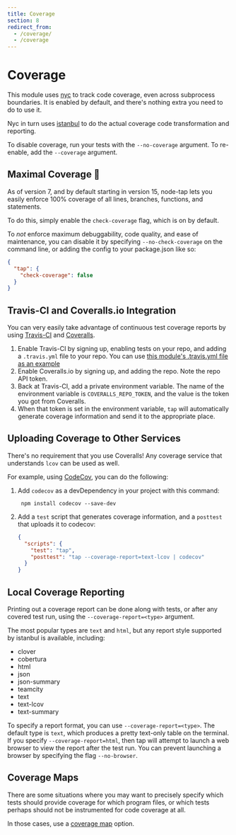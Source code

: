 ```yaml
---
title: Coverage
section: 8
redirect_from:
  - /coverage/
  - /coverage
---
```


# Coverage

This module uses [nyc](http://npm.im/nyc) to track code coverage, even
across subprocess boundaries.  It is enabled by default, and there's
nothing extra you need to do to use it.

Nyc in turn uses [istanbul](http://npm.im/istanbul) to do the actual
coverage code transformation and reporting.

To disable coverage, run your tests with the `--no-coverage` argument.
To re-enable, add the `--coverage` argument.

## Maximal Coverage 💯

As of version 7, and by default starting in version 15, node-tap lets you
easily enforce 100% coverage of all lines, branches, functions, and
statements.

To do this, simply enable the `check-coverage` flag, which is on by
default.

To _not_ enforce maximum debuggability, code quality, and ease of
maintenance, you can disable it by specifying `--no-check-coverage` on the
command line, or adding the config to your package.json like so:

```json
{
  "tap": {
    "check-coverage": false
  }
}
```

## Travis-CI and Coveralls.io Integration

You can very easily take advantage of continuous test coverage reports
by using [Travis-CI](https://travis-ci.org) and
[Coveralls](https://coveralls.io).

1. Enable Travis-CI by signing up, enabling tests on your repo, and
   adding a `.travis.yml` file to your repo.  You can use [this
   module's .travis.yml file as an
   example](https://github.com/tapjs/node-tap/blob/master/.travis.yml)
2. Enable Coveralls.io by signing up, and adding the
   repo.  Note the repo API token.
3. Back at Travis-CI, add a private environment variable.  The name of
   the environment variable is `COVERALLS_REPO_TOKEN`, and the value
   is the token you got from Coveralls.
4. When that token is set in the environment variable, `tap` will
   automatically generate coverage information and send it to the
   appropriate place.

## Uploading Coverage to Other Services

There's no requirement that you use Coveralls!  Any coverage service
that understands `lcov` can be used as well.

For example, using [CodeCov](https://codecov.io), you can do the
following:

1. Add `codecov` as a devDependency in your project with this command:

        npm install codecov --save-dev

2. Add a `test` script that generates coverage information, and a
   `posttest` that uploads it to codecov:

    ```json
    {
      "scripts": {
        "test": "tap",
        "posttest": "tap --coverage-report=text-lcov | codecov"
      }
    }
    ```

## Local Coverage Reporting

Printing out a coverage report can be done along with tests, or after
any covered test run, using the `--coverage-report=<type>` argument.

The most popular types are `text` and `html`, but any report style
supported by istanbul is available, including:

- clover
- cobertura
- html
- json
- json-summary
- teamcity
- text
- text-lcov
- text-summary

To specify a report format, you can use `--coverage-report=<type>`.
The default type is `text`, which produces a pretty text-only table on
the terminal.  If you specify `--coverage-report=html`, then tap will
attempt to launch a web browser to view the report after the test run.
You can prevent launching a browser by specifying the flag `--no-browser`.

## Coverage Maps

There are some situations where you may want to precisely specify which tests
should provide coverage for which program files, or which tests perhaps should
not be instrumented for code coverage at all.

In those cases, use a [coverage map](/coverage-map/) option.
